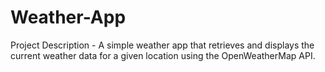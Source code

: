# Weather-App
Project Description - A simple weather app that retrieves and displays the current weather data for a given location using the OpenWeatherMap API.
